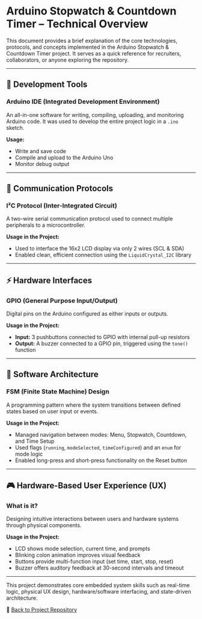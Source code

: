 # Arduino Stopwatch & Countdown Timer – Technical Overview

This document provides a brief explanation of the core technologies, protocols, and concepts implemented in the Arduino Stopwatch & Countdown Timer project. It serves as a quick reference for recruiters, collaborators, or anyone exploring the repository.

---

## 🔧 Development Tools

### **Arduino IDE (Integrated Development Environment)**
An all-in-one software for writing, compiling, uploading, and monitoring Arduino code. It was used to develop the entire project logic in a `.ino` sketch.

**Usage:**
- Write and save code
- Compile and upload to the Arduino Uno
- Monitor debug output

---

## 🔌 Communication Protocols

### **I²C Protocol (Inter-Integrated Circuit)**
A two-wire serial communication protocol used to connect multiple peripherals to a microcontroller.

**Usage in the Project:**
- Used to interface the 16x2 LCD display via only 2 wires (SCL & SDA)
- Enabled clean, efficient connection using the `LiquidCrystal_I2C` library

---

## ⚡ Hardware Interfaces

### **GPIO (General Purpose Input/Output)**
Digital pins on the Arduino configured as either inputs or outputs.

**Usage in the Project:**
- **Input:** 3 pushbuttons connected to GPIO with internal pull-up resistors
- **Output:** A buzzer connected to a GPIO pin, triggered using the `tone()` function

---

## 🔁 Software Architecture

### **FSM (Finite State Machine) Design**
A programming pattern where the system transitions between defined states based on user input or events.

**Usage in the Project:**
- Managed navigation between modes: Menu, Stopwatch, Countdown, and Time Setup
- Used flags (`running`, `modeSelected`, `timeConfigured`) and an `enum` for mode logic
- Enabled long-press and short-press functionality on the Reset button

---

## 🎮 Hardware-Based User Experience (UX)

### **What is it?**
Designing intuitive interactions between users and hardware systems through physical components.

**Usage in the Project:**
- LCD shows mode selection, current time, and prompts
- Blinking colon animation improves visual feedback
- Buttons provide multi-function input (set time, start, stop, reset)
- Buzzer offers auditory feedback at 30-second intervals and timeout

---

This project demonstrates core embedded system skills such as real-time logic, physical UX design, hardware/software interfacing, and state-driven architecture.

🔗 [Back to Project Repository](https://github.com/Asaf-Alber/arduino-stopwatch-countdown)
